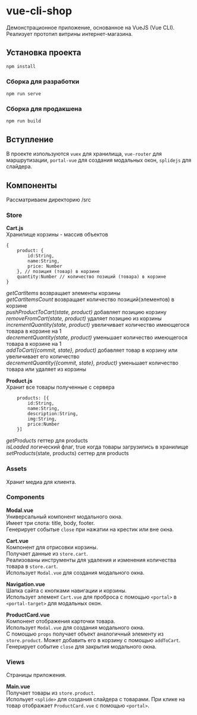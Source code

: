 # vue-cli-shop

Демонстрационное приложение, основанное на VueJS (Vue CLI). Реализует прототип витрины интернет-магазина.

## Установка проекта

```
npm install
```

### Сборка для разработки

```
npm run serve
```

### Сборка для продакшена

```
npm run build
```

## Вступление
В проекте изпользуются `vuex` для хранилища, `vue-router` для маршрутизации, `portal-vue` для создания модальных окон, `splidejs` для слайдера.

## Компоненты

Рассматриваем директорию /src

### Store

**Cart.js**  
Хранилище корзины - массив объектов 
```
{ 
    product: { 
        id:String, 
        name:String,
        price: Number
    }, // позиция (товар) в корзине
    quantity:Number // количество позиций (товара) в корзине
}
```

_getCartItems_ возвращает элементы корзины  
_getCartItemsCount_ возвращает количество позиций(элементов) в корзине  
_pushProductToCart(state, product)_ добавляет позицию  корзину
_removeFromCart(state, product)_ удаляет позицию из корзины
_incrementQuantity(state, product)_ увеличивает количество имеющегося товара в корзине на 1  
_decrementQuantity(state, product)_ уменьшает количество имеющегося товара в корзине на 1  
_addToCart({commit, state}, product)_ добавляет товар в корзину или увеличивает его количество  
_decrementQuantity({commit, state}, product)_ уменьшает количество товара или удаляет из корзины  

__Product.js__  
Хранит все товары полученные с сервера  

```
    products: [{
        id:String, 
        name:String, 
        description:String, 
        img:String, 
        price:Number
    }]
```

_getProducts_ геттер для products  
_isLoaded_ логический флаг, true когда товары загрузились в хранилище  
_setProducts_(state, products) сеттер для products

### Assets
Хранит медиа для клиента.
### Components
**Modal.vue**  
Универсальный компонент модального окна.  
Имеет три слота: title, body, footer.  
Генерирует событые `close` при нажатии на крестик или вне окна.

**Cart.vue**  
Компонент для отрисовки корзины.  
Получает данные из `store.cart`.  
Реализованы инструменты для удаления и изменения количества товара в `store.cart`.  
Использует `Modal.vue` для создания модального окна.

**Navigation.vue**  
Шапка сайта с кнопками навигации и корзины.  
Использует элемент `Cart.vue` для проброса с помощью `<portal>` в `<portal-target>` для модальных окон.

**ProductCard.vue**  
Компонент отображения карточки товара.  
Использует `Modal.vue` для создания модального окна.  
С помощью `props` получает объект аналогичный элементу из `store.product`.
Может добавить его в корзину с помощью `addToCart`.  
Генерирует событие `close` для закрытия модального окна.

### Views
Страницы приложения.  

**Main.vue**  
Получает товары из `store.product`.  
Испольует `<splide>` для создания слайдера с товарами.
При клике на товар отображает `ProductCard.vue` с помощью `<portal>`.
